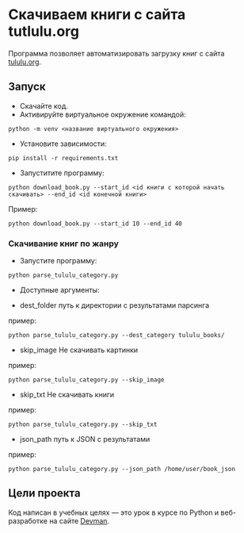 # Скачиваем книги с сайта tutlulu.org

Программа позволяет автоматизировать загрузку книг с сайта [tululu.org](https://tululu.org/).

## Запуск

- Скачайте код.
- Активируйте виртуальное окружение командой:
```
python -m venv <название виртуального окружения>
```
- Установите зависимости: 
```
pip install -r requirements.txt
```
- Запуститите программу:
```
python download_book.py --start_id <id книги с которой начать скачивать> --end_id <id конечной книги>
```
Пример:
```
python download_book.py --start_id 10 --end_id 40
```

### Скачивание книг по жанру

- Запустите программу:
```
python parse_tululu_category.py
```

- Доступные аргументы:

* dest_folder
путь к директории с результатами парсинга

пример:
```
python parse_tululu_category.py --dest_category tululu_books/
```

* skip_image
Не скачивать картинки

пример:

```
python parse_tululu_category.py --skip_image
```

* skip_txt
Не скачивать книги

пример:
```
python parse_tululu_category.py --skip_txt
```

* json_path
путь к JSON с результатами

пример:
```
python parse_tululu_category.py --json_path /home/user/book_json
```

## Цели проекта

Код написан в учебных целях — это урок в курсе по Python и веб-разработке на сайте [Devman](https://dvmn.org).

